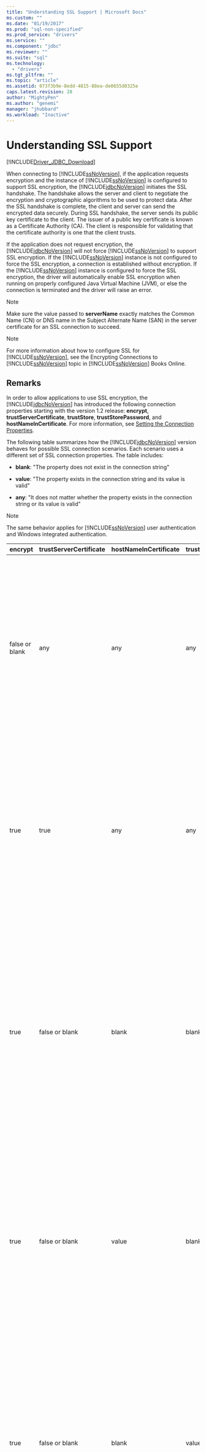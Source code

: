 ```yaml
---
title: "Understanding SSL Support | Microsoft Docs"
ms.custom: ""
ms.date: "01/19/2017"
ms.prod: "sql-non-specified"
ms.prod_service: "drivers"
ms.service: ""
ms.component: "jdbc"
ms.reviewer: ""
ms.suite: "sql"
ms.technology: 
  - "drivers"
ms.tgt_pltfrm: ""
ms.topic: "article"
ms.assetid: 073f3b9e-8edd-4815-88ea-de0655d0325e
caps.latest.revision: 28
author: "MightyPen"
ms.author: "genemi"
manager: "jhubbard"
ms.workload: "Inactive"
---
```

# Understanding SSL Support
[!INCLUDE[Driver_JDBC_Download](../../includes/driver_jdbc_download.md)]

  When connecting to [!INCLUDE[ssNoVersion](../../includes/ssnoversion_md.md)], if the application requests encryption and the instance of [!INCLUDE[ssNoVersion](../../includes/ssnoversion_md.md)] is configured to support SSL encryption, the [!INCLUDE[jdbcNoVersion](../../includes/jdbcnoversion_md.md)] initiates the SSL handshake. The handshake allows the server and client to negotiate the encryption and cryptographic algorithms to be used to protect data. After the SSL handshake is complete, the client and server can send the encrypted data securely. During SSL handshake, the server sends its public key certificate to the client. The issuer of a public key certificate is known as a Certificate Authority (CA). The client is responsible for validating that the certificate authority is one that the client trusts.  
  
 If the application does not request encryption, the [!INCLUDE[jdbcNoVersion](../../includes/jdbcnoversion_md.md)] will not force [!INCLUDE[ssNoVersion](../../includes/ssnoversion_md.md)] to support SSL encryption. If the [!INCLUDE[ssNoVersion](../../includes/ssnoversion_md.md)] instance is not configured to force the SSL encryption, a connection is established without encryption. If the [!INCLUDE[ssNoVersion](../../includes/ssnoversion_md.md)] instance is configured to force the SSL encryption, the driver will automatically enable SSL encryption when running on properly configured Java Virtual Machine (JVM), or else the connection is terminated and the driver will raise an error.  
  
> [!NOTE]  
>  Make sure the value passed to **serverName** exactly matches the Common Name (CN) or DNS name in the Subject Alternate Name (SAN) in the server certificate for an SSL connection to succeed.  
  
> [!NOTE]  
>  For more information about how to configure SSL for [!INCLUDE[ssNoVersion](../../includes/ssnoversion_md.md)], see the Encrypting Connections to [!INCLUDE[ssNoVersion](../../includes/ssnoversion_md.md)] topic in [!INCLUDE[ssNoVersion](../../includes/ssnoversion_md.md)] Books Online.  
  
## Remarks  
 In order to allow applications to use SSL encryption, the [!INCLUDE[jdbcNoVersion](../../includes/jdbcnoversion_md.md)] has introduced the following connection properties starting with the version 1.2 release: **encrypt**, **trustServerCertificate**, **trustStore**, **trustStorePassword**, and **hostNameInCertificate**. For more information, see [Setting the Connection Properties](../../connect/jdbc/setting-the-connection-properties.md).  
  
 The following table summarizes how the [!INCLUDE[jdbcNoVersion](../../includes/jdbcnoversion_md.md)] version behaves for possible SSL connection scenarios. Each scenario uses a different set of SSL connection properties. The table includes:  
  
-   **blank**: "The property does not exist in the connection string"  
  
-   **value**: "The property exists in the connection string and its value is valid"  
  
-   **any**: "It does not matter whether the property exists in the connection string or its value is valid"  
  
> [!NOTE]  
>  The same behavior applies for [!INCLUDE[ssNoVersion](../../includes/ssnoversion_md.md)] user authentication and Windows integrated authentication.  
  
|encrypt|trustServerCertificate|hostNameInCertificate|trustStore|trustStorePassword|Behavior|  
|-------------|----------------------------|---------------------------|----------------|------------------------|--------------|  
|false or blank|any|any|any|any|The [!INCLUDE[jdbcNoVersion](../../includes/jdbcnoversion_md.md)] will not force [!INCLUDE[ssNoVersion](../../includes/ssnoversion_md.md)] to support SSL encryption. If the server has a self-signed certificate, the driver initiates the SSL certificate exchange. The SSL certificate will not be validated and only the credentials (in the login packet) are encrypted.<br /><br /> If the server requires the client to support SSL encryption, the driver will initiate the SSL certificate exchange. The SSL certificate will not be validated, but the entire communication will be encrypted.|  
|true|true|any|any|any|The [!INCLUDE[jdbcNoVersion](../../includes/jdbcnoversion_md.md)] requests to use SSL encryption with the [!INCLUDE[ssNoVersion](../../includes/ssnoversion_md.md)].<br /><br /> If the server requires the client to support SSL encryption or if the server supports encryption, the driver will initiate the SSL certificate exchange. Note that if the **trustServerCertificate** property is set to "true", the driver will not validate the SSL certificate.<br /><br /> If the server is not configured to support encryption, the driver will raise an error and terminate the connection.|  
|true|false or blank|blank|blank|blank|The [!INCLUDE[jdbcNoVersion](../../includes/jdbcnoversion_md.md)] requests to use SSL encryption with the [!INCLUDE[ssNoVersion](../../includes/ssnoversion_md.md)].<br /><br /> If the server requires the client to support SSL encryption or if the server supports encryption, the driver will initiate the SSL certificate exchange.<br /><br /> The driver will use the **serverName** property specified on the connection URL to validate the server SSL certificate and rely on the trust manager factory's look-up rules to determine which certificate store to use.<br /><br /> If the server is not configured to support encryption, the driver will raise an error and terminate the connection.|  
|true|false or blank|value|blank|blank|The [!INCLUDE[jdbcNoVersion](../../includes/jdbcnoversion_md.md)] requests to use SSL encryption with the [!INCLUDE[ssNoVersion](../../includes/ssnoversion_md.md)].<br /><br /> If the server requires the client to support SSL encryption or if the server supports encryption, the driver will initiate the SSL certificate exchange.<br /><br /> The driver will validate the SSL certificate's subject value by using the value specified for the **hostNameInCertificate** property.<br /><br /> If the server is not configured to support encryption, the driver will raise an error and terminate the connection.|  
|true|false or blank|blank|value|value|The [!INCLUDE[jdbcNoVersion](../../includes/jdbcnoversion_md.md)] requests to use SSL encryption with the [!INCLUDE[ssNoVersion](../../includes/ssnoversion_md.md)].<br /><br /> If the server requires the client to support SSL encryption or if the server supports encryption, the driver will initiate the SSL certificate exchange.<br /><br /> The driver will use the **trustStore** property value to find the certificate trustStore file and **trustStorePassword** property value to check the integrity of the trustStore file.<br /><br /> If the server is not configured to support encryption, the driver will raise an error and terminate the connection.|  
|true|false or blank|blank|blank|value|The [!INCLUDE[jdbcNoVersion](../../includes/jdbcnoversion_md.md)] requests to use SSL encryption with the [!INCLUDE[ssNoVersion](../../includes/ssnoversion_md.md)].<br /><br /> If the server requires the client to support SSL encryption or if the server supports encryption, the driver will initiate the SSL certificate exchange.<br /><br /> The driver will use the **trustStorePassword** property value to check the integrity of the default trustStore file.<br /><br /> If the server is not configured to support encryption, the driver will raise an error and terminate the connection.|  
|true|false or blank|blank|value|blank|The [!INCLUDE[jdbcNoVersion](../../includes/jdbcnoversion_md.md)] requests to use SSL encryption with the [!INCLUDE[ssNoVersion](../../includes/ssnoversion_md.md)].<br /><br /> If the server requires the client to support SSL encryption or if the server supports encryption, the driver will initiate the SSL certificate exchange.<br /><br /> The driver will use the **trustStore** property value to look up the location of the trustStore file.<br /><br /> If the server is not configured to support encryption, the driver will raise an error and terminate the connection.|  
|true|false or blank|value|blank|value|The [!INCLUDE[jdbcNoVersion](../../includes/jdbcnoversion_md.md)] requests to use SSL encryption with the [!INCLUDE[ssNoVersion](../../includes/ssnoversion_md.md)].<br /><br /> If the server requires the client to support SSL encryption or if the server supports encryption, the driver will initiate the SSL certificate exchange.<br /><br /> The driver will use the **trustStorePassword** property value to check the integrity of the default trustStore file. In addition, the driver will use the **hostNameInCertificate** property value to validate the SSL certificate.<br /><br /> If the server is not configured to support encryption, the driver will raise an error and terminate the connection.|  
|true|false or blank|value|value|blank|The [!INCLUDE[jdbcNoVersion](../../includes/jdbcnoversion_md.md)] requests to use SSL encryption with the [!INCLUDE[ssNoVersion](../../includes/ssnoversion_md.md)].<br /><br /> If the server requires the client to support SSL encryption or if the server supports encryption, the driver will initiate the SSL certificate exchange.<br /><br /> The driver will use the **trustStore** property value to look up the location of the trustStore file. In addition, the driver will use the **hostNameInCertificate** property value to validate the SSL certificate.<br /><br /> If the server is not configured to support encryption, the driver will raise an error and terminate the connection.|  
|true|false or blank|value|value|value|The [!INCLUDE[jdbcNoVersion](../../includes/jdbcnoversion_md.md)] requests to use SSL encryption with the [!INCLUDE[ssNoVersion](../../includes/ssnoversion_md.md)].<br /><br /> If the server requires the client to support SSL encryption or if the server supports encryption, the driver will initiate the SSL certificate exchange.<br /><br /> The driver will use the **trustStore** property value to find the certificate trustStore file and **trustStorePassword** property value to check the integrity of the trustStore file. In addition, the driver will use the **hostNameInCertificate** property value to validate the SSL certificate.<br /><br /> If the server is not configured to support encryption, the driver will raise an error and terminate the connection.|  
  
 If the encrypt property is set to **true**, the [!INCLUDE[jdbcNoVersion](../../includes/jdbcnoversion_md.md)] uses the JVM's default JSSE security provider to negotiate SSL encryption with [!INCLUDE[ssNoVersion](../../includes/ssnoversion_md.md)]. The default security provider may not support all of the features required to negotiate SSL encryption successfully. For example, the default security provider may not support the size of the RSA public key used in the [!INCLUDE[ssNoVersion](../../includes/ssnoversion_md.md)] SSL certificate. In this case, the default security provider might raise an error that will cause the JDBC driver to terminate the connection. In order to resolve this issue, do one of the following:  
  
-   Configure the [!INCLUDE[ssNoVersion](../../includes/ssnoversion_md.md)] with a server certificate that has a smaller RSA public key  
  
-   Configure the JVM to use a different JSSE security provider in the "\<java-home>/lib/security/java.security" security properties file  
  
-   Use a different JVM  
  
## Validating Server SSL Certificate  
 During SSL handshake, the server sends its public key certificate to the client. The JDBC driver or client has to validate that the server certificate is issued by a certificate authority that the client trusts. The driver requires that the server certificate must meet the following conditions:  
  
-   The certificate was issued by a trusted certificate authority.  
  
-   The certificate must be issued for server authentication.  
  
-   The certificate is not expired.  
  
-   The Common Name (CN) in the Subject or a DNS name in the Subject Alternate Name (SAN) of the certificate exactly matches the **serverName** value specified in the connection string or, if specified, the **hostNameInCertificate** property value.  
  
-   A DNS name can include wild card characters. But the [!INCLUDE[jdbcNoVersion](../../includes/jdbcnoversion_md.md)] does not support wild card matching. That is, abc.com will not match *.com but \*.com will match \*.com.  
  
## See Also  
 [Using SSL Encryption](../../connect/jdbc/using-ssl-encryption.md)   
 [Securing JDBC Driver Applications](../../connect/jdbc/securing-jdbc-driver-applications.md)  
  
  
